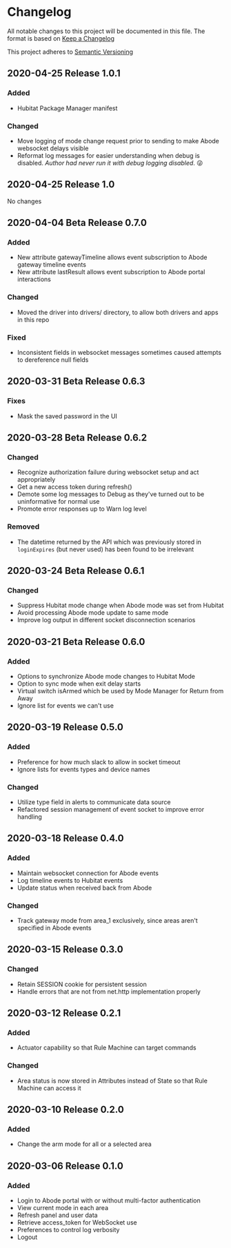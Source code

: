 # Changelog

All notable changes to this project will be documented in this file.
The format is based on [Keep a Changelog](http://keepachangelog.com/en/1.0.0/)

This project adheres to [Semantic Versioning](http://semver.org/spec/v2.0.0.html)

## 2020-04-25 Release 1.0.1

### Added

- Hubitat Package Manager manifest

### Changed

- Move logging of mode change request prior to sending to make Abode websocket delays visible
- Reformat log messages for easier understanding when debug is disabled.
   _Author had never run it with debug logging disabled_. :stuck_out_tongue_winking_eye:

## 2020-04-25 Release 1.0

No changes

## 2020-04-04 Beta Release 0.7.0

### Added

- New attribute gatewayTimeline allows event subscription to Abode gateway timeline events
- New attribute lastResult allows event subscription to Abode portal interactions

### Changed

- Moved the driver into drivers/ directory, to allow both drivers and apps in this repo

### Fixed

- Inconsistent fields in websocket messages sometimes caused attempts to dereference null fields

## 2020-03-31 Beta Release 0.6.3

### Fixes

- Mask the saved password in the UI

## 2020-03-28 Beta Release 0.6.2

### Changed

- Recognize authorization failure during websocket setup and act appropriately
- Get a new access token during refresh()
- Demote some log messages to Debug as they've turned out to be uninformative for normal use
- Promote error responses up to Warn log level

### Removed

- The datetime returned by the API which was previously stored in `loginExpires` (but never used) has been found to be irrelevant

## 2020-03-24 Beta Release 0.6.1

### Changed

- Suppress Hubitat mode change when Abode mode was set from Hubitat
- Avoid processing Abode mode update to same mode
- Improve log output in different socket disconnection scenarios

## 2020-03-21 Beta Release 0.6.0

### Added

- Options to synchronize Abode mode changes to Hubitat Mode
- Option to sync mode when exit delay starts
- Virtual switch isArmed which be used by Mode Manager for Return from Away
- Ignore list for events we can't use

## 2020-03-19 Release 0.5.0

### Added

- Preference for how much slack to allow in socket timeout
- Ignore lists for events types and device names

### Changed

- Utilize type field in alerts to communicate data source
- Refactored session management of event socket to improve error handling

## 2020-03-18 Release 0.4.0

### Added

- Maintain websocket connection for Abode events
- Log timeline events to Hubitat events
- Update status when received back from Abode

### Changed

- Track gateway mode from area_1 exclusively, since areas aren't specified in Abode events

## 2020-03-15 Release 0.3.0

### Changed

- Retain SESSION cookie for persistent session
- Handle errors that are not from net.http implementation properly

## 2020-03-12 Release 0.2.1

### Added

- Actuator capability so that Rule Machine can target commands

### Changed

- Area status is now stored in Attributes instead of State so that Rule Machine can access it

## 2020-03-10 Release 0.2.0

### Added

- Change the arm mode for all or a selected area

## 2020-03-06 Release 0.1.0

### Added

- Login to Abode portal with or without multi-factor authentication
- View current mode in each area
- Refresh panel and user data
- Retrieve access_token for WebSocket use
- Preferences to control log verbosity
- Logout
